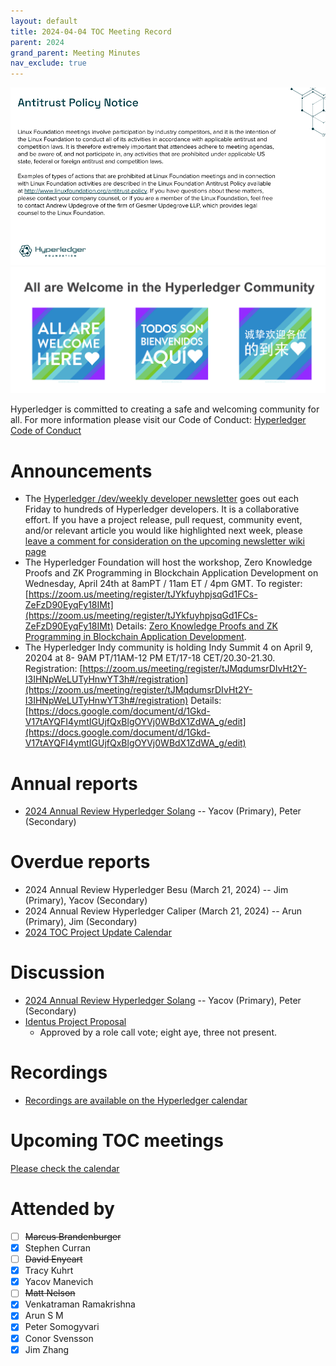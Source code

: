 ```yaml
---
layout: default
title: 2024-04-04 TOC Meeting Record
parent: 2024
grand_parent: Meeting Minutes
nav_exclude: true
---
```


![Antitrust Policy Notice](../images/antitrust-policy-notice.png "Antitrust Policy Notice")
![All are Welcome in the Hyperledger Community](../images/all-are-welcome.png "All are Welcome in the Hyperledger Community")

Hyperledger is committed to creating a safe and welcoming community for all. For more information please visit our Code of Conduct: [Hyperledger Code of Conduct](https://toc.hyperledger.org/governing-documents/code-of-conduct.html)

# Announcements
* The [Hyperledger /dev/weekly developer newsletter](https://wiki.hyperledger.org/pages/viewpage.action?pageId=39618905) goes out each Friday to hundreds of Hyperledger developers. It is a collaborative effort. If you have a project release, pull request, community event, and/or relevant article you would like highlighted next week, please [leave a comment for consideration on the upcoming newsletter wiki page](https://wiki.hyperledger.org/display/DR/2024)
* The Hyperledger Foundation will host the workshop, Zero Knowledge Proofs and ZK Programming in Blockchain Application Development on Wednesday, April 24th at 8amPT / 11am ET / 4pm GMT. 
To register: [https://zoom.us/meeting/register/tJYkfuyhpjsqGd1FCs-ZeFzD90EyqFy18IMt](https://zoom.us/meeting/register/tJYkfuyhpjsqGd1FCs-ZeFzD90EyqFy18IMt)
Details: [Zero Knowledge Proofs and ZK Programming in Blockchain Application Development](https://wiki.hyperledger.org/pages/viewpage.action?pageId=120521152).
* The Hyperledger Indy community is holding Indy Summit 4 on April 9, 20204 at 8- 9AM PT/11AM-12 PM ET/17-18 CET/20.30-21.30. Registration: [https://zoom.us/meeting/register/tJMqdumsrDIvHt2Y-I3IHNpWeLUTyHnwYT3h#/registration](https://zoom.us/meeting/register/tJMqdumsrDIvHt2Y-I3IHNpWeLUTyHnwYT3h#/registration)
Details: [https://docs.google.com/document/d/1Gkd-V17tAYQFI4ymtIGUjfQxBlgOYVj0WBdX1ZdWA_g/edit](https://docs.google.com/document/d/1Gkd-V17tAYQFI4ymtIGUjfQxBlgOYVj0WBdX1ZdWA_g/edit) 

# Annual reports
* [2024 Annual Review Hyperledger Solang](https://github.com/hyperledger/toc/pull/228) -- Yacov (Primary), Peter (Secondary)

# Overdue reports
* 2024 Annual Review Hyperledger Besu (March 21, 2024) -- Jim (Primary), Yacov (Secondary)
* 2024 Annual Review Hyperledger Caliper (March 21, 2024) -- Arun (Primary), Jim (Secondary)
* [2024 TOC Project Update Calendar](../../project-reports/2024/2024-updates.md)

# Discussion
* [2024 Annual Review Hyperledger Solang](https://github.com/hyperledger/toc/pull/228) -- Yacov (Primary), Peter (Secondary)
* [Identus Project Proposal](https://github.com/hyperledger/hyperledger-hip/pull/17)
	* Approved by a role call vote; eight aye, three not present.

# Recordings
* [Recordings are available on the Hyperledger calendar](https://zoom-lfx.platform.linuxfoundation.org/meetings/lf-decentralized-trust)

# Upcoming TOC meetings
[Please check the calendar](https://lists.hyperledger.org/g/toc/calendar)

# Attended by

* [ ] ~~Marcus Brandenburger~~
* [x] Stephen Curran
* [ ] ~~David Enyeart~~
* [x] Tracy Kuhrt
* [x] Yacov Manevich
* [ ] ~~Matt Nelson~~
* [x] Venkatraman Ramakrishna
* [x] Arun S M
* [x] Peter Somogyvari
* [x] Conor Svensson
* [x] Jim Zhang
